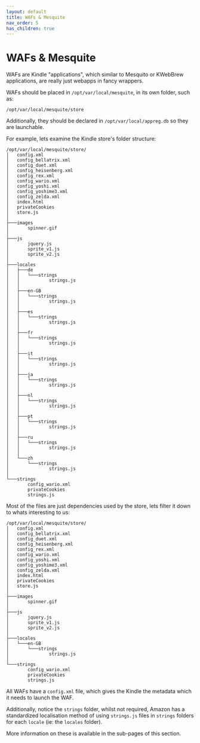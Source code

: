```yaml
---
layout: default
title: WAFs & Mesquite
nav_order: 5
has_children: true
---
```


# WAFs & Mesquite
WAFs are Kindle "applications", which similar to Mesquito or KWebBrew applications, are really just webapps in fancy wrappers.

WAFs should be placed in `/opt/var/local/mesquite`, in its own folder, such as:
~~~
/opt/var/local/mesquite/store
~~~

Additionally, they should be declared in `/opt/var/local/appreg.db` so they are launchable.

For example, lets examine the Kindle store's folder structure:
~~~
/opt/var/local/mesquite/store/
│   config.xml
│   config_bellatrix.xml
│   config_duet.xml
│   config_heisenberg.xml
│   config_rex.xml
│   config_wario.xml
│   config_yoshi.xml
│   config_yoshime3.xml
│   config_zelda.xml
│   index.html
│   privateCookies
│   store.js
│
├───images
│       spinner.gif
│
├───js
│       jquery.js
│       sprite_v1.js
│       sprite_v2.js
│
├───locales
│   ├───de
│   │   └───strings
│   │           strings.js
│   │
│   ├───en-GB
│   │   └───strings
│   │           strings.js
│   │
│   ├───es
│   │   └───strings
│   │           strings.js
│   │
│   ├───fr
│   │   └───strings
│   │           strings.js
│   │
│   ├───it
│   │   └───strings
│   │           strings.js
│   │
│   ├───ja
│   │   └───strings
│   │           strings.js
│   │
│   ├───nl
│   │   └───strings
│   │           strings.js
│   │
│   ├───pt
│   │   └───strings
│   │           strings.js
│   │
│   ├───ru
│   │   └───strings
│   │           strings.js
│   │
│   └───zh
│       └───strings
│               strings.js
│
└───strings
        config_wario.xml
        privateCookies
        strings.js
~~~

Most of the files are just dependencies used by the store, lets filter it down to whats interesting to us:
~~~
/opt/var/local/mesquite/store/
│   config.xml
│   config_bellatrix.xml
│   config_duet.xml
│   config_heisenberg.xml
│   config_rex.xml
│   config_wario.xml
│   config_yoshi.xml
│   config_yoshime3.xml
│   config_zelda.xml
│   index.html
│   privateCookies
│   store.js
│
├───images
│       spinner.gif
│
├───js
│       jquery.js
│       sprite_v1.js
│       sprite_v2.js
│
├───locales
│   └───en-GB
│       └───strings
│               strings.js
│
└───strings
        config_wario.xml
        privateCookies
        strings.js
~~~

All WAFs have a `config.xml` file, which gives the Kindle the metadata which it needs to launch the WAF.

Additionally, notice the `strings` folder, whilst not required, Amazon has a standardized localisation method of using `strings.js` files in `strings` folders for each `locale` (ie: the `locales` folder).

More information on these is available in the sub-pages of this section.